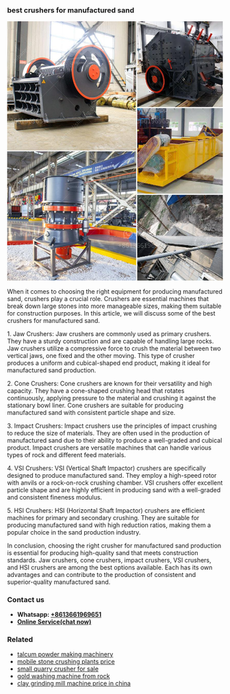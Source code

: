 <h3>best crushers for manufactured sand</h3><img src='1708497278.jpg' alt=''><p>When it comes to choosing the right equipment for producing manufactured sand, crushers play a crucial role. Crushers are essential machines that break down large stones into more manageable sizes, making them suitable for construction purposes. In this article, we will discuss some of the best crushers for manufactured sand.</p><p>1. Jaw Crushers: Jaw crushers are commonly used as primary crushers. They have a sturdy construction and are capable of handling large rocks. Jaw crushers utilize a compressive force to crush the material between two vertical jaws, one fixed and the other moving. This type of crusher produces a uniform and cubical-shaped end product, making it ideal for manufactured sand production.</p><p>2. Cone Crushers: Cone crushers are known for their versatility and high capacity. They have a cone-shaped crushing head that rotates continuously, applying pressure to the material and crushing it against the stationary bowl liner. Cone crushers are suitable for producing manufactured sand with consistent particle shape and size.</p><p>3. Impact Crushers: Impact crushers use the principles of impact crushing to reduce the size of materials. They are often used in the production of manufactured sand due to their ability to produce a well-graded and cubical product. Impact crushers are versatile machines that can handle various types of rock and different feed materials.</p><p>4. VSI Crushers: VSI (Vertical Shaft Impactor) crushers are specifically designed to produce manufactured sand. They employ a high-speed rotor with anvils or a rock-on-rock crushing chamber. VSI crushers offer excellent particle shape and are highly efficient in producing sand with a well-graded and consistent fineness modulus.</p><p>5. HSI Crushers: HSI (Horizontal Shaft Impactor) crushers are efficient machines for primary and secondary crushing. They are suitable for producing manufactured sand with high reduction ratios, making them a popular choice in the sand production industry.</p><p>In conclusion, choosing the right crusher for manufactured sand production is essential for producing high-quality sand that meets construction standards. Jaw crushers, cone crushers, impact crushers, VSI crushers, and HSI crushers are among the best options available. Each has its own advantages and can contribute to the production of consistent and superior-quality manufactured sand.</p><h3>Contact us</h3><ul><li><strong>Whatsapp:&nbsp;<a href="https://wa.me/8613661969651">+8613661969651</a></strong></li><li><a href="https://swt.shibang-china.com/?git&amp;zhl&amp;best crushers for manufactured sand"><strong>Online Service(chat now)</strong></a></li></ul><h3>Related</h3><ul><li><a href='talcum powder making machinery.md'>talcum powder making machinery</a></li><li><a href='mobile stone crushing plants price.md'>mobile stone crushing plants price</a></li><li><a href='small quarry crusher for sale.md'>small quarry crusher for sale</a></li><li><a href='gold washing machine from rock.md'>gold washing machine from rock</a></li><li><a href='clay grinding mill machine price in china.md'>clay grinding mill machine price in china</a></li></ul>